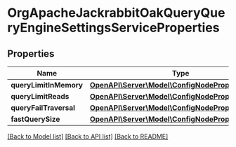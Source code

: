 # OrgApacheJackrabbitOakQueryQueryEngineSettingsServiceProperties

## Properties
Name | Type | Description | Notes
------------ | ------------- | ------------- | -------------
**queryLimitInMemory** | [**OpenAPI\Server\Model\ConfigNodePropertyInteger**](ConfigNodePropertyInteger.md) |  | [optional] 
**queryLimitReads** | [**OpenAPI\Server\Model\ConfigNodePropertyInteger**](ConfigNodePropertyInteger.md) |  | [optional] 
**queryFailTraversal** | [**OpenAPI\Server\Model\ConfigNodePropertyBoolean**](ConfigNodePropertyBoolean.md) |  | [optional] 
**fastQuerySize** | [**OpenAPI\Server\Model\ConfigNodePropertyBoolean**](ConfigNodePropertyBoolean.md) |  | [optional] 

[[Back to Model list]](../README.md#documentation-for-models) [[Back to API list]](../README.md#documentation-for-api-endpoints) [[Back to README]](../README.md)


